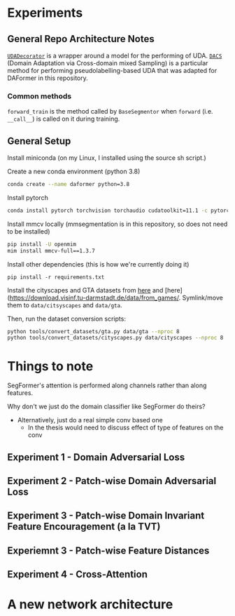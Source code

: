 # Experiments
## General Repo Architecture Notes
[`UDADecorator`](mmseg/models/uda/uda_decorator.py) is a wrapper around a model for the performing of UDA.
[`DACS`](mmseg/models/uda/dacs.py) (Domain Adaptation via Cross-domain mixed Sampling) is a particular method for performing pseudolabelling-based UDA that was adapted for DAFormer in this repository.

### Common methods
`forward_train` is the method called by `BaseSegmentor` when `forward` (i.e. `__call__`) is called on it during training.

## General Setup
Install miniconda (on my Linux, I installed using the source sh script.)

Create a new conda environment (python 3.8)

```sh
conda create --name daformer python=3.8
```

Install pytorch
```sh
conda install pytorch torchvision torchaudio cudatoolkit=11.1 -c pytorch-lts -c nvidia
```

Install mmcv locally (mmsegmentation is in this repository, so does not need to be installed)
```sh
pip install -U openmim
mim install mmcv-full==1.3.7
```

Install other dependencies (this is how we're currently doing it)
```
pip install -r requirements.txt
```

Install the cityscapes and GTA datasets from [here](https://www.cityscapes-dataset.com/downloads/) and [here](https://download.visinf.tu-darmstadt.de/data/from_games/. Symlink/move them to `data/citsyscapes` and `data/gta`.

Then, run the dataset conversion scripts:
```sh
python tools/convert_datasets/gta.py data/gta --nproc 8
python tools/convert_datasets/cityscapes.py data/cityscapes --nproc 8
```
# Things to note
SegFormer's attention is performed along channels rather than along features.

Why don't we just do the domain classifier like SegFormer do theirs?
- Alternatively, just do a real simple conv based one
    - In the thesis would need to discuss effect of type of features on the conv 

## Experiment 1 - Domain Adversarial Loss
## Experiment 2 - Patch-wise Domain Adversarial Loss
## Experiment 3 - Patch-wise Domain Invariant Feature Encouragement (a la TVT)
## Experiemnt 3 - Patch-wise Feature Distances
## Experiment 4 - Cross-Attention

# A new network architecture